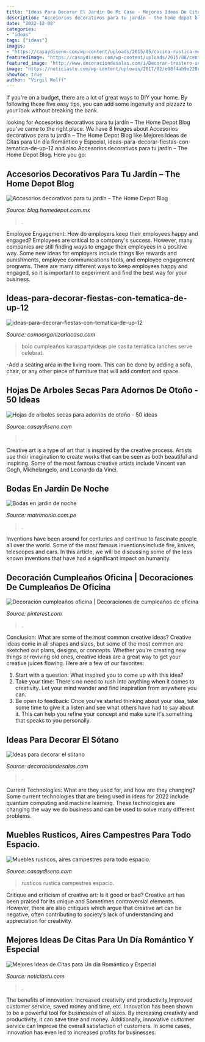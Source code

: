 ```yaml
---
title: "Ideas Para Decorar El Jardin De Mi Casa - Mejores Ideas De Citas Para Un Día Romántico Y Especial"
description: "Accesorios decorativos para tu jardín – the home depot blog"
date: "2022-12-08"
categories:
- "ideas"
tags: ["ideas"]
images:
- "https://casaydiseno.com/wp-content/uploads/2015/05/cocina-rustica-muebles-banquetas.jpg"
featuredImage: "https://casaydiseno.com/wp-content/uploads/2015/08/centro-mesa-natural-otoño.jpg"
featured_image: "http://www.decoraciondesalas.com/i/Decorar-trastero-sotano.jpg"
image: "https://noticiastu.com/wp-content/uploads/2017/02/e08f4ab9e228c878ef3ca6ab7f99518e-768x1149.jpg"
ShowToc: true
author: "Virgil Wolff"
---
```



If you're on a budget, there are a lot of great ways to DIY your home. By following these five easy tips, you can add some ingenuity and pizzazz to your look without breaking the bank.

	

		
looking for Accesorios decorativos para tu jardín – The Home Depot Blog you've came to the right place. We have 8 Images about Accesorios decorativos para tu jardín – The Home Depot Blog like Mejores Ideas de Citas para Un día Romántico y Especial, ideas-para-decorar-fiestas-con-tematica-de-up-12 and also Accesorios decorativos para tu jardín – The Home Depot Blog. Here you go:
		
    
## Accesorios Decorativos Para Tu Jardín – The Home Depot Blog

<img loading=lazy src="http://blog.homedepot.com.mx/wp-content/uploads/2019/10/Accesorios_Decorativos_1280x720.jpg" onerror="this.onerror=null;this.src='https://tse4.mm.bing.net/th?id=OIP.-reqxoH4n_A7v6PC8zlKtQHaEK&amp;pid=15.1';" alt="Accesorios decorativos para tu jardín – The Home Depot Blog">

_Source: blog.homedepot.com.mx_

>. 

	

Employee Engagement: How do employers keep their employees happy and engaged?
Employees are critical to a company's success. However, many companies are still finding ways to engage their employees in a positive way. Some new ideas for employers include things like rewards and punishments, employee communications tools, and employee engagement programs. There are many different ways to keep employees happy and engaged, so it is important to experiment and find the best way for your business.

    
## Ideas-para-decorar-fiestas-con-tematica-de-up-12

<img loading=lazy src="https://comoorganizarlacasa.com/wp-content/uploads/2016/01/Ideas-para-decorar-fiestas-con-tematica-de-UP-12.jpg" onerror="this.onerror=null;this.src='https://tse2.mm.bing.net/th?id=OIP.oh5yRA0vS97cwR-Hwd80RwHaLH&amp;pid=15.1';" alt="ideas-para-decorar-fiestas-con-tematica-de-up-12">

_Source: comoorganizarlacasa.com_

>bolo cumpleaños karaspartyideas pie casita temática lanches serve celebrat. 

	

-Add a seating area in the living room. This can be done by adding a sofa, chair, or any other piece of furniture that will add comfort and space.

    
## Hojas De Arboles Secas Para Adornos De Otoño - 50 Ideas

<img loading=lazy src="https://casaydiseno.com/wp-content/uploads/2015/08/centro-mesa-natural-otoño.jpg" onerror="this.onerror=null;this.src='https://tse2.mm.bing.net/th?id=OIP.t-huyvYWr0lSm5lGODhangHaJ3&amp;pid=15.1';" alt="Hojas de arboles secas para adornos de otoño - 50 ideas">

_Source: casaydiseno.com_

>. 

	

Creative art is a type of art that is inspired by the creative process. Artists use their imagination to create works that can be seen as both beautiful and inspiring. Some of the most famous creative artists include Vincent van Gogh, Michelangelo, and Leonardo da Vinci.

    
## Bodas En Jardín De Noche

<img loading=lazy src="https://cdn0.matrimonio.com.pe/usr/6/4/0/0/cfb_110206.jpg" onerror="this.onerror=null;this.src='https://tse4.mm.bing.net/th?id=OIP.Y3yDEUzzyXEyxal0ePVoRgHaE7&amp;pid=15.1';" alt="Bodas en jardín de noche">

_Source: matrimonio.com.pe_

>. 

	

Inventions have been around for centuries and continue to fascinate people all over the world. Some of the most famous inventions include fire, knives, telescopes and cars. In this article, we will be discussing some of the less known inventions that have had a significant impact on humanity.

    
## Decoración Cumpleaños Oficina | Decoraciones De Cumpleaños De Oficina

<img loading=lazy src="https://i.pinimg.com/736x/72/45/f1/7245f149d572ed24e957db9dc5c34c0f.jpg" onerror="this.onerror=null;this.src='https://tse2.mm.bing.net/th?id=OIP.-nboDS4kzVfJV-o1AV4owAHaJ3&amp;pid=15.1';" alt="Decoración cumpleaños oficina | Decoraciones de cumpleaños de oficina">

_Source: pinterest.com_

>. 

	

Conclusion: What are some of the most common creative ideas?
Creative ideas come in all shapes and sizes, but some of the most common are sketched out plans, designs, or concepts. Whether you're creating new things or reviving old ones, creative ideas are a great way to get your creative juices flowing. Here are a few of our favorites:
1. Start with a question: What inspired you to come up with this idea?
2. Take your time: There's no need to rush into anything when it comes to creativity. Let your mind wander and find inspiration from anywhere you can.
3. Be open to feedback: Once you've started thinking about your idea, take some time to give it a listen and see what others have had to say about it. This can help you refine your concept and make sure it's something that speaks to you personally.

    
## Ideas Para Decorar El Sótano

<img loading=lazy src="http://www.decoraciondesalas.com/i/Decorar-trastero-sotano.jpg" onerror="this.onerror=null;this.src='https://tse3.mm.bing.net/th?id=OIP.qv65ZPdSD2ZAZ71lBA2S9wHaFw&amp;pid=15.1';" alt="Ideas para decorar el sótano">

_Source: decoraciondesalas.com_

>. 

	

Current Technologies: What are they used for, and how are they changing?
Some current technologies that are being used in ideas for 2022 include quantum computing and machine learning. These technologies are changing the way we do business and can be used to solve many different problems.

    
## Muebles Rusticos, Aires Campestres Para Todo Espacio.

<img loading=lazy src="https://casaydiseno.com/wp-content/uploads/2015/05/cocina-rustica-muebles-banquetas.jpg" onerror="this.onerror=null;this.src='https://tse2.mm.bing.net/th?id=OIP.JAc14ZL5TeGYwDXNu4GGzAHaFj&amp;pid=15.1';" alt="Muebles rusticos, aires campestres para todo espacio.">

_Source: casaydiseno.com_

>rusticos rustica campestres espacio. 

	

Critique and criticism of creative art: Is it good or bad?
Creative art has been praised for its unique and Sometimes controversial elements. However, there are also critiques which argue that creative art can be negative, often contributing to society’s lack of understanding and appreciation for creativity.

    
## Mejores Ideas De Citas Para Un Día Romántico Y Especial

<img loading=lazy src="https://noticiastu.com/wp-content/uploads/2017/02/e08f4ab9e228c878ef3ca6ab7f99518e-768x1149.jpg" onerror="this.onerror=null;this.src='https://tse2.mm.bing.net/th?id=OIP.vPbM9LkHw_9nqQTC_pvQ9QHaLF&amp;pid=15.1';" alt="Mejores Ideas de Citas para Un día Romántico y Especial">

_Source: noticiastu.com_

>. 

	

The benefits of innovation: Increased creativity and productivity,Improved customer service, saved money and time, etc.
Innovation has been shown to be a powerful tool for businesses of all sizes. By increasing creativity and productivity, it can save time and money. Additionally, innovative customer service can improve the overall satisfaction of customers. In some cases, innovation has even led to increased profits for businesses.

